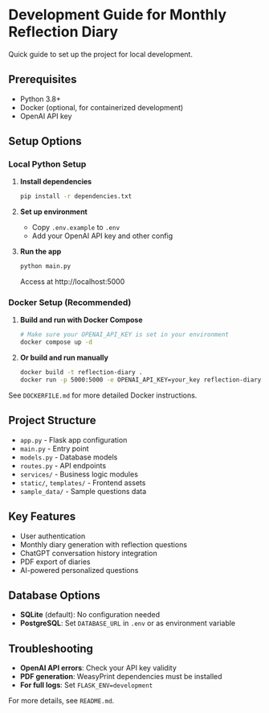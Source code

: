 # Development Guide for Monthly Reflection Diary

Quick guide to set up the project for local development.

## Prerequisites

- Python 3.8+
- Docker (optional, for containerized development)
- OpenAI API key

## Setup Options

### Local Python Setup

1. **Install dependencies**
   ```bash
   pip install -r dependencies.txt
   ```

2. **Set up environment**
   - Copy `.env.example` to `.env`
   - Add your OpenAI API key and other config

3. **Run the app**
   ```bash
   python main.py
   ```
   
   Access at http://localhost:5000

### Docker Setup (Recommended)

1. **Build and run with Docker Compose**
   ```bash
   # Make sure your OPENAI_API_KEY is set in your environment
   docker compose up -d
   ```

2. **Or build and run manually**
   ```bash
   docker build -t reflection-diary .
   docker run -p 5000:5000 -e OPENAI_API_KEY=your_key reflection-diary
   ```

See `DOCKERFILE.md` for more detailed Docker instructions.

## Project Structure

- `app.py` - Flask app configuration
- `main.py` - Entry point
- `models.py` - Database models
- `routes.py` - API endpoints
- `services/` - Business logic modules
- `static/`, `templates/` - Frontend assets
- `sample_data/` - Sample questions data

## Key Features

- User authentication
- Monthly diary generation with reflection questions
- ChatGPT conversation history integration
- PDF export of diaries
- AI-powered personalized questions

## Database Options

- **SQLite** (default): No configuration needed
- **PostgreSQL**: Set `DATABASE_URL` in `.env` or as environment variable

## Troubleshooting

- **OpenAI API errors**: Check your API key validity
- **PDF generation**: WeasyPrint dependencies must be installed
- **For full logs**: Set `FLASK_ENV=development`

For more details, see `README.md`.